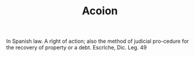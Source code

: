 ---
title: Acoion
letter: A
permalink: "/definitions/acoion.html"
body: In Spanish law. A rlght of action; also the method of judicial pro-cedure for
  the recovery of property or a debt. Escrlche, Dic. Leg. 49
published_at: '2018-07-07'
layout: post
---